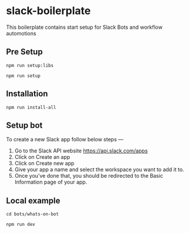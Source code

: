 # slack-boilerplate
This boilerplate contains start setup for Slack Bots and workflow automotions

## Pre Setup
`npm run setup:libs`

`npm run setup`

## Installation 
`npm run install-all`

## Setup bot
To create a new Slack app follow below steps —
1. Go to the Slack API website https://api.slack.com/apps
2. Click on Create an app
3. Click on Create new app
4. Give your app a name and select the workspace you want to add it to.
5. Once you’ve done that, you should be redirected to the Basic Information page of your app.

## Local example 
`cd bots/whats-on-bot`

`npm run dev`
